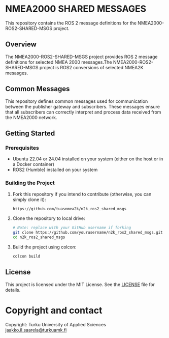 # NMEA2000 SHARED MESSAGES

This repository contains the ROS 2 message definitions for the NMEA2000-ROS2-SHARED-MSGS project.

## Overview
The NMEA2000-ROS2-SHARED-MSGS project provides ROS 2 message definitions for selected NMEA 2000 messages.The NMEA2000-ROS2-SHARED-MSGS project is ROS2 conversions of selected NMEA2K mesasges. 

## Common Messages

This repository defines common messages used for communication between the publisher gateway and subscribers. These messages ensure that all subscribers can correctly interpret and process data received from the NMEA2000 network.

## Getting Started

### Prerequisites
- Ubuntu 22.04 or 24.04 installed on your system (either on the host or in a Docker container)
- ROS2 (Humble) installed on your system

### Building the Project
1. Fork this repository if you intend to contribute (otherwise, you can simply clone it):
    ```bash
    https://github.com/tuasnmea2k/n2k_ros2_shared_msgs

2. Clone the repository to local drive:
    ```bash
    # Note: replace with your GitHub username if forking
    git clone https://github.com/yourusername/n2k_ros2_shared_msgs.git
    cd n2k_ros2_shared_msgs
    ```

3. Build the project using colcon:
    ```bash
    colcon build
    ```

## License

This project is licensed under the MIT License. See the [LICENSE](LICENSE) file for details.

# Copyright and contact
Copyright: Turku University of Applied Sciences
jaakko.il.saarela@turkuamk.fi
